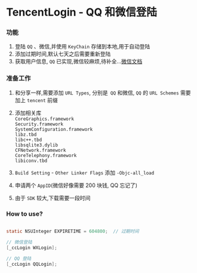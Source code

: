 # TencentLogin - QQ 和微信登陆
### 功能

1. 登陆 `QQ` 、微信,并使用 `KeyChain` 存储到本地,用于自动登陆
2. 添加过期时间,默认七天之后需要重新登陆
3. 获取用户信息, `QQ` 已实现,微信较麻烦,待补全...[微信文档](https://open.weixin.qq.com/cgi-bin/showdocument?action=dir_list&t=resource/res_list&verify=1&id=open1419317853&token=&lang=zh_CN)

### 准备工作

1. 和分享一样,需要添加 `URL Types`, 分别是` QQ` 和微信, `QQ` 的 `URL Schemes` 需要加上 `tencent` 前缀</br>
2. 添加相关库</br>
   `CoreGraphics.framework`</br>
   `Security.framework`</br>
   `SystemConfiguration.framework`</br>
   `libz.tbd`</br>
   `libc++.tbd`</br>
   `libsqlite3.dylib`</br>
   `CFNetwork.framework`</br>
   `CoreTelephony.framework`</br>
   `libiconv.tbd`</br>

3. `Build Setting` - `Other Linker Flags` 添加 `-Objc-all_load`
4. 申请两个 `AppID`(微信好像需要 200 块钱, QQ 忘记了)
5. 由于 `SDK` 较大,下载需要一段时间

### How to use?

```Objective-C

static NSUInteger EXPIRETIME = 604800;  // 过期时间

// 微信登陆
[_ccLogin WXLogin];

// QQ 登陆
[_ccLogin QQLogin];
```